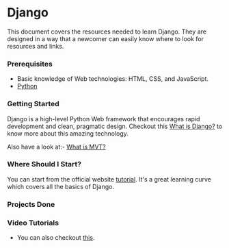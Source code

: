 # Django

This document covers the resources needed to learn Django.
They are designed in a way that a newcomer can easily know where to look for resources and links.

### Prerequisites

- Basic knowledge of Web technologies: HTML, CSS, and JavaScript.
- [Python](https://docs.python.org/3.9/tutorial/index.html)

### Getting Started

Django is a high-level Python Web framework that encourages rapid development and clean, pragmatic design. Checkout this [What is Django?](https://developer.mozilla.org/en-US/docs/Learn/Server-side/Django/Introduction) to know more about this amazing technology.


Also have a look at:- 
[What is MVT?](https://medium.com/@jaychaturvedi18/a-brief-introduction-to-django-mvt-framework-8ef46cc321ab)

### Where Should I Start?

You can start from the official website [tutorial](https://docs.djangoproject.com/en/3.2/). It's a great learning curve which covers all the basics of Django.

### Projects Done


### Video Tutorials

- You can also checkout [this](https://www.youtube.com/watch?v=OTmQOjsl0eg).